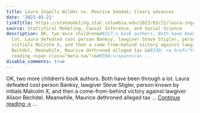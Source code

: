 ```yaml
---
title: Laura Ingalls Wilder vs. Maurice Sendak; Cleary advances
date: '2023-03-21'
linkTitle: https://statmodeling.stat.columbia.edu/2023/03/21/laura-ingalls-wilder-vs-maurice-sendak-cleary-advances/
source: Statistical Modeling, Causal Inference, and Social Science
description: OK, two more children&#8217;s book authors. Both have been through a
  lot. Laura defeated cool person Banksy, lawgiver Steve Stigler, person known by
  initials Malcolm X, and then a come-from-behind victory against lawgiver Alison
  Bechdel. Meanwhile, Maurice dethroned alleged tax &#8230; <a href="https://statmodeling.stat.columbia.edu/2023/03/21/laura-ingalls-wilder-vs-maurice-sendak-cleary-advances/">Continue
  reading <span class="meta-nav">&#8594;</span></a> ...
disable_comments: true
---
```

OK, two more children&#8217;s book authors. Both have been through a lot. Laura defeated cool person Banksy, lawgiver Steve Stigler, person known by initials Malcolm X, and then a come-from-behind victory against lawgiver Alison Bechdel. Meanwhile, Maurice dethroned alleged tax &#8230; <a href="https://statmodeling.stat.columbia.edu/2023/03/21/laura-ingalls-wilder-vs-maurice-sendak-cleary-advances/">Continue reading <span class="meta-nav">&#8594;</span></a> ...